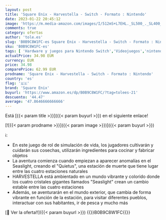 ```yaml
---
layout: post
title: 'Square Enix - Harvestella - Switch - Formato : Nintendo'
date: 2023-01-22 20:45:12
image: 'https://m.media-amazon.com/images/I/512mS+L7EHL._SL500_._SL400_.jpg'
comments: true
category: ofertas
author: 'tole.es'
slug: 'B0B9C8W1FC-es Square Enix - Harvestella - Switch - Formato : Nintendo'
sku: 'B0B9C8W1FC-es'
tags: [ 'Hardware y juegos para Nintendo Switch','Videojuegos','nintendo','square enix','🇪🇸', ]
actualPrice: 34.98 EUR
currency: EUR
price: 34.98
comparePrice: 62.99 EUR
prodname: 'Square Enix - Harvestella - Switch - Formato : Nintendo'
country: 'es'
flag: '🇪🇸'
brand: 'Square Enix'
buyurl: 'https://www.amazon.es/dp/B0B9C8W1FC/?tag=tolees-21'
descuento: '44.47'
average: '47.8646666666666'
---
```


Está [{{< param title >}}]({{< param buyurl >}}) en el siguiente enlace!

[![{{< param prodname >}}]({{< param image >}})]({{< param buyurl >}})

ℹ️:

- En este juego de rol de simulación de vida, los jugadores cultivarán y cuidarán sus cosechas, utilizarán ingredientes para cocinar y fabricar objetos
- La aventura comienza cuando empiezan a aparecer anomalías en el Seaslight, creando el "Quietus", una estación de muerte que tiene lugar entre las cuatro estaciones naturales
- HARVESTELLA está ambientado en un mundo vibrante y colorido donde los cuatro cristales gigantes llamados "Seaslight" crean un cambio estable entre las cuatro estaciones
- Además, se aventurarán en el mundo exterior, que cambia de forma vibrante en función de la estación, para visitar diferentes pueblos, interactuar con sus habitantes, ir de pesca y mucho más

[🛒 Ver la oferta!!]({{< param buyurl >}})
{{<world>}}B0B9C8W1FC{{</world>}}
